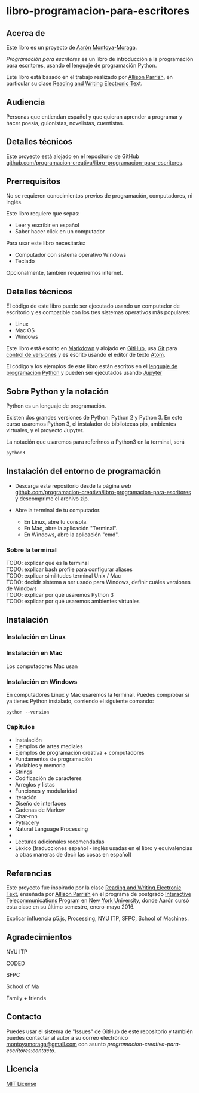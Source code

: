# libro-programacion-para-escritores

## Acerca de

Este libro es un proyecto de [Aarón Montoya-Moraga](http://montoyamoraga.io/).

*Programación para escritores* es un libro de introducción a la programación para escritores, usando el lenguaje de programación Python.

Este libro está basado en el trabajo realizado por [Allison Parrish](https://www.decontextualize.com/), en particular su clase [Reading and Writing Electronic Text](http://rwet.decontextualize.com/).

## Audiencia

Personas que entiendan español y que quieran aprender a programar y hacer poesía, guionistas, novelistas, cuentistas.

## Detalles técnicos

Este proyecto está alojado en el repositorio de GitHub [github.com/programacion-creativa/libro-programacion-para-escritores](https://github.com/programacion-creativa/libro-programacion-para-escritores).


## Prerrequisitos

No se requieren conocimientos previos de programación, computadores, ni inglés.

Este libro requiere que sepas:
* Leer y escribir en español
* Saber hacer click en un computador

Para usar este libro necesitarás:
* Computador con sistema operativo Windows
* Teclado

Opcionalmente, también requeriremos internet.

## Detalles técnicos

El código de este libro puede ser ejecutado usando un computador de escritorio y es compatible con los tres sistemas operativos más populares:

* Linux
* Mac OS
* Windows

Este libro está escrito en [Markdown](https://es.wikipedia.org/wiki/Markdown) y alojado en [GitHub](https://es.wikipedia.org/wiki/GitHub), usa [Git](https://es.wikipedia.org/wiki/Git) para [control de versiones](https://es.wikipedia.org/wiki/Control_de_versiones) y es escrito usando el editor de texto [Atom](https://atom.io/).

El código y los ejemplos de este libro están escritos en el [lenguaje de programación](https://es.wikipedia.org/wiki/Lenguaje_de_programaci%C3%B3n) [Python](https://es.wikipedia.org/wiki/Python) y pueden ser ejecutados usando [Jupyter](https://en.wikipedia.org/wiki/Project_Jupyter)

## Sobre Python y la notación

Python es un lenguaje de programación.

Existen dos grandes versiones de Python: Python 2 y Python 3. En este curso usaremos Python 3, el instalador de bibliotecas pip, ambientes virtuales, y el proyecto Jupyter.

La notación que usaremos para referirnos a Python3 en la terminal, será

```bash
python3
```

## Instalación del entorno de programación

* Descarga este repositorio desde la página web [github.com/programacion-creativa/libro-programacion-para-escritores](https://github.com/programacion-creativa/libro-programacion-para-escritores) y descomprime el archivo zip.

* Abre la terminal de tu computador.
  * En Linux, abre tu consola.
  * En Mac, abre la aplicación "Terminal".
  * En Windows, abre la aplicación "cmd".



### Sobre la terminal


TODO: explicar qué es la terminal  
TODO: explicar bash profile para configurar aliases  
TODO: explicar similitudes terminal Unix / Mac  
TODO: decidir sistema a ser usado para Windows, definir cuáles versiones de Windows  
TODO: explicar por qué usaremos Python 3  
TODO: explicar por qué usaremos ambientes virtuales  



## Instalación

### Instalación en Linux

### Instalación en Mac

Los computadores Mac usan

### Instalación en Windows

En computadores Linux y Mac usaremos la terminal. Puedes comprobar si ya tienes Python instalado, corriendo el siguiente comando:

```
python --version
```

### Capítulos

* Instalación
* Ejemplos de artes mediales
* Ejemplos de programación creativa + computadores
* Fundamentos de programación
* Variables y memoria
* Strings
* Codificación de caracteres
* Arreglos y listas
* Funciones y modularidad
* Iteración
* Diseño de interfaces
* Cadenas de Markov
* Char-rnn
* Pytracery
* Natural Language Processing
*
* Lecturas adicionales recomendadas
* Léxico (traducciones español - inglés usadas en el libro y equivalencias a otras maneras de decir las cosas en español)



## Referencias

Este proyecto fue inspirado por la clase [Reading and Writing Electronic Text](http://rwet.decontextualize.com/), enseñada por [Allison Parrish](https://www.decontextualize.com/) en el programa de postgrado [Interactive Telecommunications Program](https://tisch.nyu.edu/itp) en [New York University](https://www.nyu.edu/), donde Aarón cursó esta clase en su último semestre, enero-mayo 2016.

Explicar influencia p5.js, Processing, NYU ITP, SFPC, School of Machines.

## Agradecimientos

NYU ITP

CODED

SFPC

School of Ma

Family + friends

## Contacto

Puedes usar el sistema de "Issues" de GitHub de este repositorio y también puedes contactar al autor a su correo electrónico montoyamoraga@gmail.com con asunto *programacion-creativa-para-escritores:contacto*.


## Licencia

[MIT License](LICENSE)
